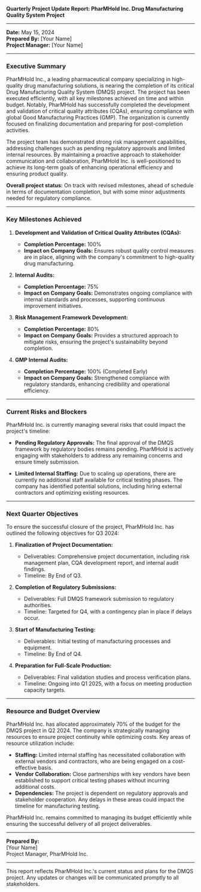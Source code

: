 

**Quarterly Project Update Report: PharMHold Inc. Drug Manufacturing Quality System Project**

---

**Date:** May 15, 2024  
**Prepared By:** [Your Name]  
**Project Manager:** [Your Name]  

---

### Executive Summary

PharMHold Inc., a leading pharmaceutical company specializing in high-quality drug manufacturing solutions, is nearing the completion of its critical Drug Manufacturing Quality System (DMQS) project. The project has been executed efficiently, with all key milestones achieved on time and within budget. Notably, PharMHold has successfully completed the development and validation of critical quality attributes (CQAs), ensuring compliance with global Good Manufacturing Practices (GMP). The organization is currently focused on finalizing documentation and preparing for post-completion activities.

The project team has demonstrated strong risk management capabilities, addressing challenges such as pending regulatory approvals and limited internal resources. By maintaining a proactive approach to stakeholder communication and collaboration, PharMHold Inc. is well-positioned to achieve its long-term goals of enhancing operational efficiency and ensuring product quality.

**Overall project status:** On track with revised milestones, ahead of schedule in terms of documentation completion, but with some minor adjustments needed for regulatory compliance.

---

### Key Milestones Achieved

1. **Development and Validation of Critical Quality Attributes (CQAs):**
   - **Completion Percentage:** 100%  
   - **Impact on Company Goals:** Ensures robust quality control measures are in place, aligning with the company's commitment to high-quality drug manufacturing.

2. **Internal Audits:**
   - **Completion Percentage:** 75%  
   - **Impact on Company Goals:** Demonstrates ongoing compliance with internal standards and processes, supporting continuous improvement initiatives.

3. **Risk Management Framework Development:**
   - **Completion Percentage:** 80%  
   - **Impact on Company Goals:** Provides a structured approach to mitigate risks, ensuring the project's sustainability beyond completion.

4. **GMP Internal Audits:**
   - **Completion Percentage:** 100% (Completed Early)  
   - **Impact on Company Goals:** Strengthened compliance with regulatory standards, enhancing credibility and operational efficiency.

---

### Current Risks and Blockers

PharMHold Inc. is currently managing several risks that could impact the project's timeline:

- **Pending Regulatory Approvals:** The final approval of the DMQS framework by regulatory bodies remains pending. PharMHold is actively engaging with stakeholders to address any remaining concerns and ensure timely submission.

- **Limited Internal Staffing:** Due to scaling up operations, there are currently no additional staff available for critical testing phases. The company has identified potential solutions, including hiring external contractors and optimizing existing resources.

---

### Next Quarter Objectives

To ensure the successful closure of the project, PharMHold Inc. has outlined the following objectives for Q3 2024:

1. **Finalization of Project Documentation:**
   - Deliverables: Comprehensive project documentation, including risk management plan, CQA development report, and internal audit findings.
   - Timeline: By End of Q3.

2. **Completion of Regulatory Submissions:**
   - Deliverables: Full DMQS framework submission to regulatory authorities.
   - Timeline: Targeted for Q4, with a contingency plan in place if delays occur.

3. **Start of Manufacturing Testing:**
   - Deliverables: Initial testing of manufacturing processes and equipment.
   - Timeline: By End of Q4.

4. **Preparation for Full-Scale Production:**
   - Deliverables: Final validation studies and process verification plans.
   - Timeline: Ongoing into Q1 2025, with a focus on meeting production capacity targets.

---

### Resource and Budget Overview

PharMHold Inc. has allocated approximately 70% of the budget for the DMQS project in Q2 2024. The company is strategically managing resources to ensure project continuity while optimizing costs. Key areas of resource utilization include:

- **Staffing:** Limited internal staffing has necessitated collaboration with external vendors and contractors, who are being engaged on a cost-effective basis.
- **Vendor Collaboration:** Close partnerships with key vendors have been established to support critical testing phases without incurring additional costs.
- **Dependencies:** The project is dependent on regulatory approvals and stakeholder cooperation. Any delays in these areas could impact the timeline for manufacturing testing.

PharMHold Inc. remains committed to managing its budget efficiently while ensuring the successful delivery of all project deliverables.

---

**Prepared By:**  
[Your Name]  
Project Manager, PharMHold Inc.  

--- 

This report reflects PharMHold Inc.'s current status and plans for the DMQS project. Any updates or changes will be communicated promptly to all stakeholders.